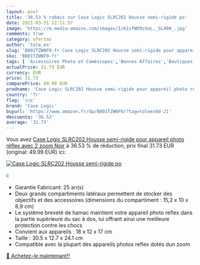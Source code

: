 ```yaml
---
layout: post
title: '36.53 % rabais sur Case Logic SLRC202 Housse semi-rigide po'
date: 2021-03-31 12:11:57
image: 'https://m.media-amazon.com/images/I/61sfWO9zSoL._SL400_.jpg'
comments: true
category: ofertas
author: 'tole.es'
slug: 'B001TZWNF0-fr Case Logic SLRC202 Housse semi-rigide pour appareil photo...'
sku: 'B001TZWNF0-fr'
tags: [ 'Accessoires Photo et Caméscopes','Bonnes Affaires','Boutiques','High-Tech','Housses et étuis pour appareils photo et caméscopes','Housses pour appareils photo','Housses pour appareils photo reflex','Photo et caméscopes','case logic', ]
actualPrice: 31.73 EUR
currency: EUR
price: 31.73
comparePrice: 49.99 EUR
prodname: 'Case Logic SLRC202 Housse semi-rigide pour appareil photo réflex avec 2 zoom Noir'
country: 'fr'
flag: '🇫🇷'
brand: 'Case Logic'
buyurl: 'https://www.amazon.fr/dp/B001TZWNF0/?tag=tolees0d-21'
descuento: '36.53'
average: '31.73'
---
```


Vous avez [Case Logic SLRC202 Housse semi-rigide pour appareil photo réflex avec 2 zoom Noir](https://www.amazon.fr/dp/B001TZWNF0/?tag=tolees0d-21)  à  36.53 % de réduction, prix final  31.73 EUR (original: 49.99 EUR) ici:

[![Case Logic SLRC202 Housse semi-rigide po](https://m.media-amazon.com/images/I/61sfWO9zSoL._SL400_.jpg)](https://www.amazon.fr/dp/B001TZWNF0/?tag=tolees0d-21)

ℹ️:

- Garantie Fabricant: 25 an(s)
- Deux grands compartiments latéraux permettent de stocker des objectifs et des accessoires (dimensions du compartiment : 15,2 x 10 x 8,9 cm)
- Le système breveté de hamac maintient votre appareil photo reflex dans la partie supérieure du sac à dos, lui offrant ainsi une meilleure protection contre les chocs
- Convient aux appareils : 18 x 12 x 17 cm
- Taille : 30.5 x 12.7 x 24.1 cm
- Compatible avec la plupart des appareils photos reflex dotés dun zoom

[🛒 Achetez-le maintenant!!](https://www.amazon.fr/dp/B001TZWNF0/?tag=tolees0d-21)

